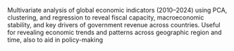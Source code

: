 Multivariate analysis of global economic indicators (2010–2024) using PCA, clustering, and regression to reveal fiscal capacity, macroeconomic stability, and key drivers of government revenue across countries.
Useful for revealing economic trends and patterns across geographic region and time, also to aid in policy-making
